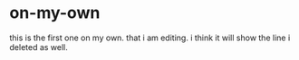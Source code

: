 # on-my-own
this is the first one on my own. that i am editing. i think it will show the line i deleted as well. 

